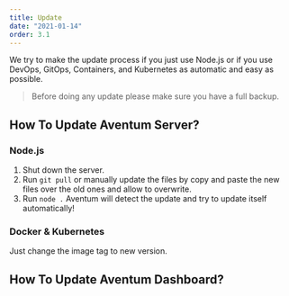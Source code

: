 ```yaml
---
title: Update
date: "2021-01-14"
order: 3.1
---
```


We try to make the update process if you just use Node.js or if you use DevOps, GitOps, Containers, and Kubernetes as automatic and easy as possible.

> Before doing any update please make sure you have a full backup.

## How To Update Aventum Server?

### Node.js

1. Shut down the server.
2. Run `git pull` or manually update the files by copy and paste the new files over the old ones and allow to overwrite.
3. Run `node .` Aventum will detect the update and try to update itself automatically!

### Docker & Kubernetes

Just change the image tag to new version.

## How To Update Aventum Dashboard?
